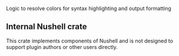 Logic to resolve colors for syntax highlighting and output formatting

## Internal Nushell crate

This crate implements components of Nushell and is not designed to support plugin authors or other users directly.

